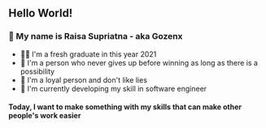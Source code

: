 ## Hello World!

### :wave: My name is Raisa Supriatna - aka Gozenx
- :man_student: I'm a fresh graduate in this year 2021
- :muscle: I'm a person who never gives up before winning as long as there is a possibility
- :handshake: I'm a loyal person and don't like lies
- :seedling: I'm currently developing my skill in software engineer

#### Today, I want to make something with my skills that can make other people's work easier
